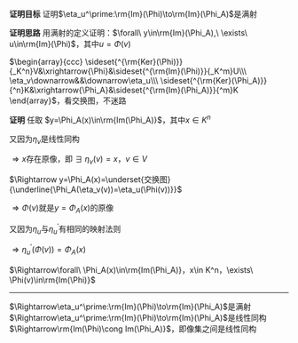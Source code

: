 **证明目标**
证明$\eta_u^\prime:\rm{Im}(\Phi)\to\rm{Im}(\Phi_A)$是满射

**证明思路**
用满射的定义证明：$\forall\ y\in\rm{Im}(\Phi_A),\ \exists\ u\in\rm{Im}(\Phi)$，其中$u=\Phi(v)$

$\begin{array}{ccc}
\sideset{^{\rm{Ker}(\Phi)}}{_K^n}V&\xrightarrow{\Phi}&\sideset{^{\rm{Im}(\Phi)}}{_K^m}U\\\ 
\eta_v\downarrow&&\downarrow\eta_u\\\ 
\sideset{^{\rm{Ker}(\Phi_A)}}{^n}K&\xrightarrow{\Phi_A}&\sideset{^{\rm{Im}(\Phi_A)}}{^m}K
\end{array}$，看交换图，不迷路

**证明**
任取 $y=\Phi_A(x)\in\rm{Im(\Phi_A)}$，其中$x\in K^n$

又因为$\eta_v$是线性同构

$\Rightarrow x$存在原像，即 $\exists\ \eta_v(v)=x，v\in V$

$\Rightarrow y=\Phi_A(x)=\underset{交换图}{\underline{\Phi_A(\eta_v(v))=\eta_u(\Phi(v))}}$

$\Rightarrow\Phi(v)$就是$y=\Phi_A(x)$的原像

又因为$\eta_u$与$\eta_u^\prime$有相同的映射法则

$\Rightarrow\eta_u^\prime(\Phi(v))=\Phi_A(x)$

$\Rightarrow\forall\ \Phi_A(x)\in\rm{Im(\Phi_A)}，x\in K^n，\exists\ \Phi(v)\in\rm{Im(\Phi)}$

---
$\Rightarrow\eta_u^\prime:\rm{Im}(\Phi)\to\rm{Im}(\Phi_A)$是满射
$\Rightarrow\eta_u^\prime:\rm{Im}(\Phi)\to\rm{Im}(\Phi_A)$是线性同构
$\Rightarrow\rm{Im(\Phi)\cong Im(\Phi_A)}$，即像集之间是线性同构